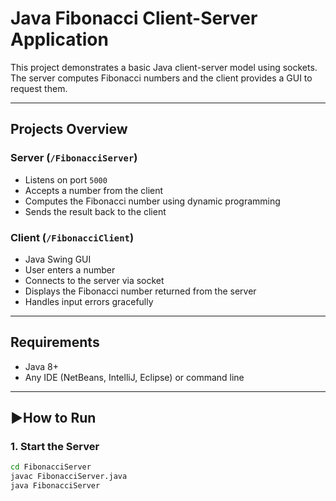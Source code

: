 # Java Fibonacci Client-Server Application

This project demonstrates a basic Java client-server model using sockets. The server computes Fibonacci numbers and the client provides a GUI to request them.

---

## Projects Overview

### Server (`/FibonacciServer`)
- Listens on port `5000`
- Accepts a number from the client
- Computes the Fibonacci number using dynamic programming
- Sends the result back to the client

### Client (`/FibonacciClient`)
- Java Swing GUI
- User enters a number
- Connects to the server via socket
- Displays the Fibonacci number returned from the server
- Handles input errors gracefully

---

## Requirements

- Java 8+
- Any IDE (NetBeans, IntelliJ, Eclipse) or command line

---

## ▶How to Run

### 1. Start the Server
```bash
cd FibonacciServer
javac FibonacciServer.java
java FibonacciServer
